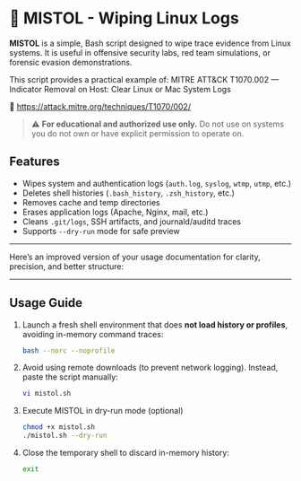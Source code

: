 # 🧽 MISTOL - Wiping Linux Logs

**MISTOL** is a simple, Bash script designed to wipe trace evidence from Linux systems. It is useful in offensive security labs, red team simulations, or forensic evasion demonstrations.

This script provides a practical example of:
MITRE ATT&CK T1070.002 — Indicator Removal on Host: Clear Linux or Mac System Logs

🔗 https://attack.mitre.org/techniques/T1070/002/

> ⚠️ **For educational and authorized use only.** Do not use on systems you do not own or have explicit permission to operate on.

## Features

* Wipes system and authentication logs (`auth.log`, `syslog`, `wtmp`, `utmp`, etc.)
* Deletes shell histories (`.bash_history`, `.zsh_history`, etc.)
* Removes cache and temp directories
* Erases application logs (Apache, Nginx, mail, etc.)
* Cleans `.git/logs`, SSH artifacts, and journald/auditd traces
* Supports `--dry-run` mode for safe preview

---

Here’s an improved version of your usage documentation for clarity, precision, and better structure:

---

## Usage Guide

1. Launch a fresh shell environment that does **not load history or profiles**, avoiding in-memory command traces:

   ```bash
   bash --norc --noprofile
   ```

3. Avoid using remote downloads (to prevent network logging). Instead, paste the script manually:

   ```bash
   vi mistol.sh
   ```

4. Execute MISTOL in dry-run mode (optional)

   ```bash
   chmod +x mistol.sh
   ./mistol.sh --dry-run
   ```

5. Close the temporary shell to discard in-memory history:

   ```bash
   exit
   ```
